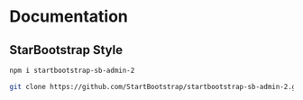 # Documentation


## StarBootstrap Style

```bash
npm i startbootstrap-sb-admin-2

git clone https://github.com/StartBootstrap/startbootstrap-sb-admin-2.git

```